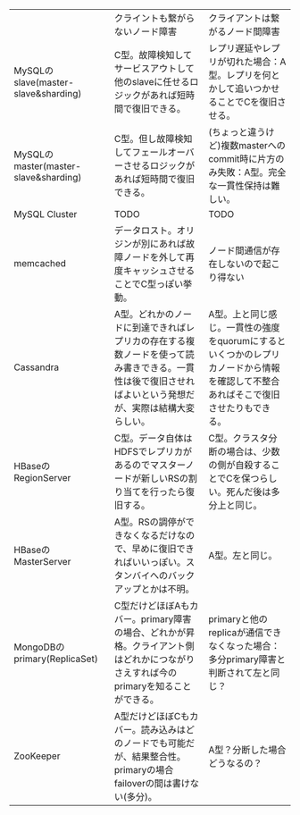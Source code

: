 <table>
<tr>
  <td></td>
  <td>クライントも繋がらないノード障害</td>
  <td>クライアントは繋がるノード間障害</td>
</tr>
<tr>
  <td>MySQLのslave(master-slave&sharding)</td>
  <td>C型。故障検知してサービスアウトして他のslaveに任せるロジックがあれば短時間で復旧できる。</td>
  <td>レプリ遅延やレプリが切れた場合：A型。レプリを何とかして追いつかせることでCを復旧させる。</td>
</tr>
<tr>
  <td>MySQLのmaster(master-slave&sharding)</td>
  <td>C型。但し故障検知してフェールオーバーさせるロジックがあれば短時間で復旧できる。</td>
  <td>(ちょっと違うけど)複数masterへのcommit時に片方のみ失敗：A型。完全な一貫性保持は難しい。</td>
</td>
</tr>
<tr>
  <td>MySQL Cluster</td>
  <td>TODO</td>
  <td>TODO</td>
</td>
</tr>
<tr>
  <td>memcached</td>
  <td>データロスト。オリジンが別にあれば故障ノードを外して再度キャッシュさせることでC型っぽい挙動。</td>
  <td>ノード間通信が存在しないので起こり得ない</td>
</tr>
<tr>
  <td>Cassandra</td>
  <td>A型。どれかのノードに到達できればレプリカの存在する複数ノードを使って読み書きできる。一貫性は後で復旧させればよいという発想だが、実際は結構大変らしい。</td>
  <td>A型。上と同じ感じ。一貫性の強度をquorumにするといくつかのレプリカノードから情報を確認して不整合あればそこで復旧させたりもできる。</td>
</tr>
<tr>
  <td>HBaseのRegionServer</td>
  <td>C型。データ自体はHDFSでレプリカがあるのでマスターノードが新しいRSの割り当てを行ったら復旧する。</td>
  <td>C型。クラスタ分断の場合は、少数の側が自殺することでCを保つらしい。死んだ後は多分上と同じ。</td>
</tr>
<tr>
  <td>HBaseのMasterServer</td>
  <td>A型。RSの調停ができなくなるだけなので、早めに復旧できればいいっぽい。スタンバイへのバックアップとかは不明。</td>
  <td>A型。左と同じ。</td>
</tr>
<tr>
  <td>MongoDBのprimary(ReplicaSet)</td>
  <td>C型だけどほぼAもカバー。primary障害の場合、どれかが昇格。クライアント側はどれかにつながりさえすれば今のprimaryを知ることができる。</td>
  <td>primaryと他のreplicaが通信できなくなった場合：多分primary障害と判断されて左と同じ？
</td>
</tr>
<tr>
  <td>ZooKeeper</td>
  <td>A型だけどほぼCもカバー。読み込みはどのノードでも可能だが、結果整合性。primaryの場合failoverの間は書けない(多分)。</td>
  <td>A型？分断した場合どうなるの？</td>
</tr>
</table>